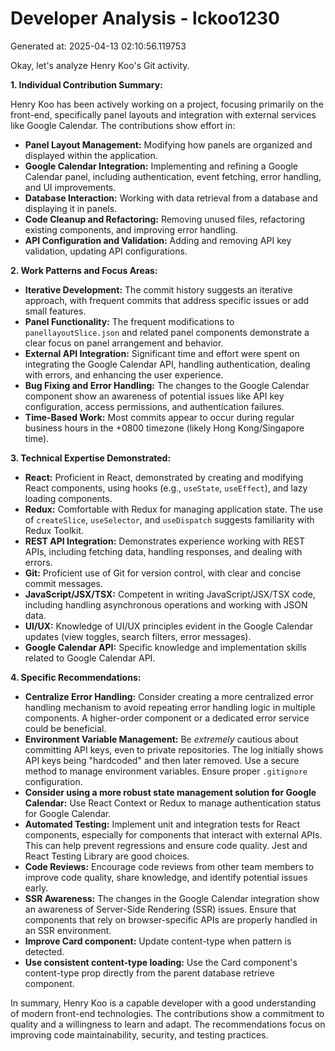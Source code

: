 # Developer Analysis - lckoo1230
Generated at: 2025-04-13 02:10:56.119753

Okay, let's analyze Henry Koo's Git activity.

**1. Individual Contribution Summary:**

Henry Koo has been actively working on a project, focusing primarily on the front-end, specifically panel layouts and integration with external services like Google Calendar. The contributions show effort in:

*   **Panel Layout Management:** Modifying how panels are organized and displayed within the application.
*   **Google Calendar Integration:** Implementing and refining a Google Calendar panel, including authentication, event fetching, error handling, and UI improvements.
*   **Database Interaction:** Working with data retrieval from a database and displaying it in panels.
*   **Code Cleanup and Refactoring:** Removing unused files, refactoring existing components, and improving error handling.
*   **API Configuration and Validation:** Adding and removing API key validation, updating API configurations.

**2. Work Patterns and Focus Areas:**

*   **Iterative Development:** The commit history suggests an iterative approach, with frequent commits that address specific issues or add small features.
*   **Panel Functionality:**  The frequent modifications to `panellayoutSlice.json` and related panel components demonstrate a clear focus on panel arrangement and behavior.
*   **External API Integration:**  Significant time and effort were spent on integrating the Google Calendar API, handling authentication, dealing with errors, and enhancing the user experience.
*   **Bug Fixing and Error Handling:** The changes to the Google Calendar component show an awareness of potential issues like API key configuration, access permissions, and authentication failures.
*   **Time-Based Work:** Most commits appear to occur during regular business hours in the +0800 timezone (likely Hong Kong/Singapore time).

**3. Technical Expertise Demonstrated:**

*   **React:**  Proficient in React, demonstrated by creating and modifying React components, using hooks (e.g., `useState`, `useEffect`), and lazy loading components.
*   **Redux:** Comfortable with Redux for managing application state.  The use of `createSlice`, `useSelector`, and `useDispatch` suggests familiarity with Redux Toolkit.
*   **REST API Integration:**  Demonstrates experience working with REST APIs, including fetching data, handling responses, and dealing with errors.
*   **Git:**  Proficient use of Git for version control, with clear and concise commit messages.
*   **JavaScript/JSX/TSX:**  Competent in writing JavaScript/JSX/TSX code, including handling asynchronous operations and working with JSON data.
*   **UI/UX:** Knowledge of UI/UX principles evident in the Google Calendar updates (view toggles, search filters, error messages).
*   **Google Calendar API:** Specific knowledge and implementation skills related to Google Calendar API.

**4. Specific Recommendations:**

*   **Centralize Error Handling:** Consider creating a more centralized error handling mechanism to avoid repeating error handling logic in multiple components. A higher-order component or a dedicated error service could be beneficial.
*   **Environment Variable Management:**  Be *extremely* cautious about committing API keys, even to private repositories.  The log initially shows API keys being "hardcoded" and then later removed. Use a secure method to manage environment variables. Ensure proper `.gitignore` configuration.
*   **Consider using a more robust state management solution for Google Calendar:** Use React Context or Redux to manage authentication status for Google Calendar.
*   **Automated Testing:**  Implement unit and integration tests for React components, especially for components that interact with external APIs. This can help prevent regressions and ensure code quality.  Jest and React Testing Library are good choices.
*   **Code Reviews:** Encourage code reviews from other team members to improve code quality, share knowledge, and identify potential issues early.
*   **SSR Awareness:**  The changes in the Google Calendar integration show an awareness of Server-Side Rendering (SSR) issues.  Ensure that components that rely on browser-specific APIs are properly handled in an SSR environment.
*   **Improve Card component:** Update content-type when pattern is detected.
*   **Use consistent content-type loading:** Use the Card component's content-type prop directly from the parent database retrieve component.

In summary, Henry Koo is a capable developer with a good understanding of modern front-end technologies. The contributions show a commitment to quality and a willingness to learn and adapt. The recommendations focus on improving code maintainability, security, and testing practices.
